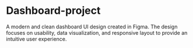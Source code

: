 # Dashboard-project
A modern and clean dashboard UI design created in Figma. The design focuses on usability, data visualization, and responsive layout to provide an intuitive user experience.
